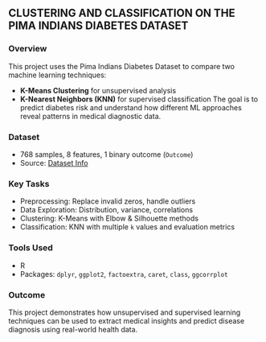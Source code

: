 ## CLUSTERING AND CLASSIFICATION ON THE PIMA INDIANS DIABETES DATASET 

### Overview 
This project uses the Pima Indians Diabetes Dataset to compare two machine learning techniques:
- **K-Means Clustering** for unsupervised analysis
- **K-Nearest Neighbors (KNN)** for supervised classification
The goal is to predict diabetes risk and understand how different ML approaches reveal patterns in medical diagnostic data.

### Dataset
- 768 samples, 8 features, 1 binary outcome (`Outcome`)
- Source: [Dataset Info](https://raw.githubusercontent.com/jbrownlee/Datasets/master/pima-indians-diabetes.names)

### Key Tasks
- Preprocessing: Replace invalid zeros, handle outliers  
- Data Exploration: Distribution, variance, correlations  
- Clustering: K-Means with Elbow & Silhouette methods  
- Classification: KNN with multiple `k` values and evaluation metrics

### Tools Used
- R  
- Packages: `dplyr`, `ggplot2`, `factoextra`, `caret`, `class`, `ggcorrplot`

### Outcome
This project demonstrates how unsupervised and supervised learning techniques can be used to extract medical insights and predict disease diagnosis using real-world health data.


